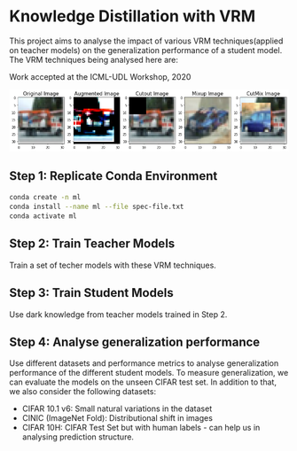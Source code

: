 # Knowledge Distillation with VRM

This project aims to analyse the impact of various VRM techniques(applied on teacher models) on the generalization performance of a student model. The VRM techniques being analysed here are:

Work accepted at the ICML-UDL Workshop, 2020

![alt text](https://raw.githubusercontent.com/deepandas11/Distilling-with-VRM/master/img/readme_image.png)

## Step 1: Replicate Conda Environment

```bash
conda create -n ml
conda install --name ml --file spec-file.txt
conda activate ml
```

## Step 2: Train Teacher Models

Train a set of techer models with these VRM techniques.

## Step 3: Train Student Models

Use dark knowledge from teacher models trained in Step 2.

## Step 4: Analyse generalization performance

Use different datasets and performance metrics to analyse generalization performance of the different student models. To measure generalization, we can evaluate the models on the unseen CIFAR test set. In addition to that, we also consider the following datasets:

- CIFAR 10.1 v6: Small natural variations in the dataset
- CINIC (ImageNet Fold): Distributional shift in images
- CIFAR 10H: CIFAR Test Set but with human labels - can help us in analysing prediction structure. 
